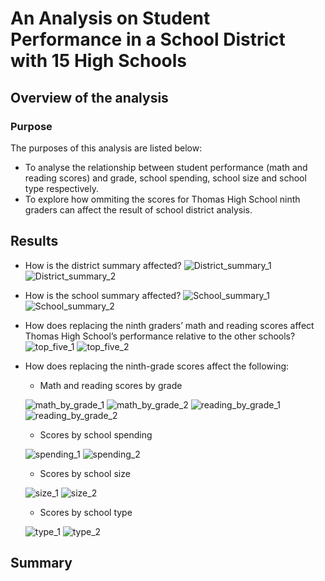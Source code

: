 # An Analysis on Student Performance in a School District with 15 High Schools

## Overview of the analysis
### Purpose
The purposes of this analysis are listed below:
- To analyse the relationship between student performance (math and reading scores) and grade, school spending, school size and school type respectively.
- To explore how ommiting the scores for Thomas High School ninth graders can affect the result of school district analysis.

## Results
- How is the district summary affected?
![District_summary_1](Resources/images/District_summary_1.png)
![District_summary_2](Resources/images/District_summary_2.png)
- How is the school summary affected?
![School_summary_1](Resources/images/School_summary_1.png)
![School_summary_2](Resources/images/School_summary_2.png)
- How does replacing the ninth graders’ math and reading scores affect Thomas High School’s performance relative to the other schools?
![top_five_1](Resources/images/top_five_1.png)
![top_five_2](Resources/images/top_five_2.png)
- How does replacing the ninth-grade scores affect the following:

    - Math and reading scores by grade
    
    ![math_by_grade_1](Resources/images/math_by_grade_1.png) 
    ![math_by_grade_2](Resources/images/math_by_grade_2.png)
    ![reading_by_grade_1](Resources/images/reading_by_grade_1.png)
    ![reading_by_grade_2](Resources/images/reading_by_grade_2.png)
    
    - Scores by school spending
    
    ![spending_1](Resources/images/spending_1.png)
    ![spending_2](Resources/images/spending_2.png)
    
    - Scores by school size
    
    ![size_1](Resources/images/size_1.png)
    ![size_2](Resources/images/size_2.png)
    
    - Scores by school type
    
    ![type_1](Resources/images/type_1.png)
    ![type_2](Resources/images/type_2.png)
    
   
## Summary
